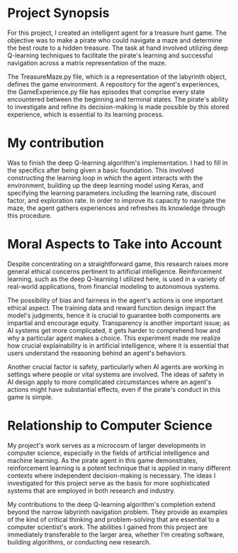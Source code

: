 # Project Synopsis

For this project, I created an intelligent agent for a treasure hunt game. The objective was to make a pirate who could navigate a maze and determine the best route to a hidden treasure. The task at hand involved utilizing deep Q-learning techniques to facilitate the pirate's learning and successful navigation across a matrix representation of the maze.

The TreasureMaze.py file, which is a representation of the labyrinth object, defines the game environment. A repository for the agent's experiences, the GameExperience.py file has episodes that comprise every state encountered between the beginning and terminal states. The pirate's ability to investigate and refine its decision-making is made possible by this stored experience, which is essential to its learning process.

# My contribution 
Was to finish the deep Q-learning algorithm's implementation. I had to fill in the specifics after being given a basic foundation. This involved constructing the learning loop in which the agent interacts with the environment, building up the deep learning model using Keras, and specifying the learning parameters including the learning rate, discount factor, and exploration rate. In order to improve its capacity to navigate the maze, the agent gathers experiences and refreshes its knowledge through this procedure.

# Moral Aspects to Take into Account

Despite concentrating on a straightforward game, this research raises more general ethical concerns pertinent to artificial intelligence. Reinforcement learning, such as the deep Q-learning I utilized here, is used in a variety of real-world applications, from financial modeling to autonomous systems.

The possibility of bias and fairness in the agent's actions is one important ethical aspect. The training data and reward function design impact the model's judgments, hence it is crucial to guarantee both components are impartial and encourage equity. Transparency is another important issue; as AI systems get more complicated, it gets harder to comprehend how and why a particular agent makes a choice. This experiment made me realize how crucial explainability is in artificial intelligence, where it is essential that users understand the reasoning behind an agent's behaviors.

Another crucial factor is safety, particularly when AI agents are working in settings where people or vital systems are involved. The ideas of safety in AI design apply to more complicated circumstances where an agent's actions might have substantial effects, even if the pirate's conduct in this game is simple.

# Relationship to Computer Science

My project's work serves as a microcosm of larger developments in computer science, especially in the fields of artificial intelligence and machine learning. As the pirate agent in this game demonstrates, reinforcement learning is a potent technique that is applied in many different contexts where independent decision-making is necessary. The ideas I investigated for this project serve as the basis for more sophisticated systems that are employed in both research and industry.

My contributions to the deep Q-learning algorithm's completion extend beyond the narrow labyrinth navigation problem. They provide as examples of the kind of critical thinking and problem-solving that are essential to a computer scientist's work. The abilities I gained from this project are immediately transferable to the larger area, whether I'm creating software, building algorithms, or conducting new research.
